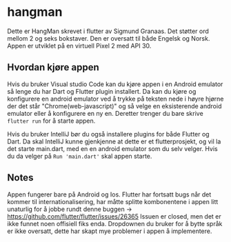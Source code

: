 # hangman

Dette er HangMan skrevet i flutter av Sigmund Granaas. Det støtter ord mellom 2 og seks bokstaver. Den er oversatt til både Engelsk og Norsk. Appen er utviklet på en virtuell Pixel 2 med API 30.

## Hvordan kjøre appen

Hvis du bruker Visual studio Code kan du kjøre appen i en Android emulator så lenge du har Dart og Flutter plugin installert. Da kan du kjøre og konfigurere en android emulator ved å trykke på teksten nede i høyre hjørne der det står "Chrome(web-javascript)" og så velge en eksisterende android emulator eller å konfigurere en ny en. Deretter trenger du bare skrive `flutter run` for å starte appen.

Hvis du bruker IntelliJ bør du også installere plugins for både Flutter og Dart. Da skal IntelliJ kunne gjenkjenne at dette er et flutterprosjekt, og vil la det starte main.dart, med en en android emulator som du selv velger. Hvis du da velger på `Run 'main.dart'` skal appen starte.

## Notes

Appen fungerer bare på Android og Ios. Flutter har fortsatt bugs når det kommer til internationalisering, har måtte splitte kombonentene i appen litt unaturlig for å jobbe rundt denne buggen -> https://github.com/flutter/flutter/issues/26365 Issuen er closed, men det er ikke funnet noen offisiell fiks enda. Dropdownen du bruker for å bytte språk er ikke oversatt, dette har skapt mye problemer i appen å implementere.
